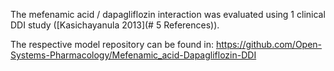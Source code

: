 The mefenamic acid / dapagliflozin interaction was evaluated using 1 clinical DDI study ([Kasichayanula 2013](# 5 References)).

The respective model repository can be found in:
https://github.com/Open-Systems-Pharmacology/Mefenamic_acid-Dapagliflozin-DDI

